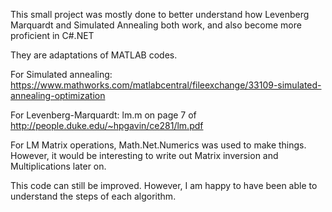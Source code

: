 This small project was mostly done to better understand how Levenberg Marquardt and Simulated Annealing both work, and also become
more proficient in C#.NET

They are adaptations of MATLAB codes.

For Simulated annealing:  https://www.mathworks.com/matlabcentral/fileexchange/33109-simulated-annealing-optimization

For Levenberg-Marquardt: lm.m on page 7 of http://people.duke.edu/~hpgavin/ce281/lm.pdf

For LM Matrix operations, Math.Net.Numerics was used to make things. However, it would be interesting to write out Matrix inversion
and Multiplications later on.

This code can still be improved. However, I am happy to have been able to understand the steps of each algorithm.
